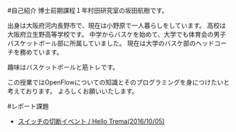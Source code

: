 #自己紹介
博士前期課程１年村田研究室の坂田航樹です。

出身は大阪府河内長野市で、現在は小野原で一人暮らしをしています。
高校は大阪府立生野高等学校です。
中学からバスケを始めて、大学でも体育会の男子バスケットボール部に所属していました。
現在は大学のバスケ部のヘッドコーチを務めています。


趣味はバスケットボールと筋トレです。

この授業ではOpenFlowについての知識とそのプログラミングを身につけたいと考えております。
よろしくお願いいたします。

#レポート課題
* [スイッチの切断イベント / Hello Trema(2016/10/05)](https://github.com/handai-trema/hello-trema-KokiSakata/blob/master/report20161005.md)

